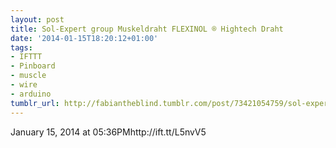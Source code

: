 ```yaml
---
layout: post
title: Sol-Expert group Muskeldraht FLEXINOL ® Hightech Draht
date: '2014-01-15T18:20:12+01:00'
tags:
- IFTTT
- Pinboard
- muscle
- wire
- arduino
tumblr_url: http://fabiantheblind.tumblr.com/post/73421054759/sol-expert-group-muskeldraht-flexinol-r-hightech-draht
---
```

January 15, 2014 at 05:36PMhttp://ift.tt/L5nvV5
